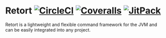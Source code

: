 # Retort [![CircleCI](https://circleci.com/gh/Kaioru/retort.svg?style=shield)](https://circleci.com/gh/Kaioru/retort) [![Coveralls](https://coveralls.io/repos/github/Kaioru/retort/badge.svg?branch=master)](https://coveralls.io/github/Kaioru/retort?branch=master) [![JitPack](https://jitpack.io/v/kaioru/retort.svg)](https://jitpack.io/#co.kaioru/retort)
Retort is a lightweight and flexible command framework for the JVM and can be easily integrated into any project.
